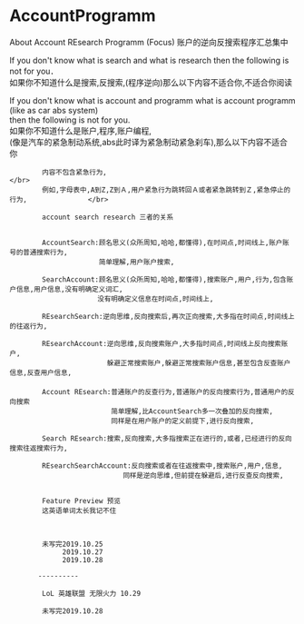 # AccountProgramm
About Account REsearch Programm (Focus) 账户的逆向反搜索程序汇总集中

If you don't know what is search and what is research then the following is not for you．         </br>
如果你不知道什么是搜索,反搜索,(程序逆向)那么以下内容不适合你,不适合你阅读　　　　　　　　　　　　         </br>

If you don't know what is account and programm what is account programm (like as car abs system)  </br>
then the following is not for you.                                                                </br>
如果你不知道什么是账户,程序,账户编程,                                                                </br>
(像是汽车的紧急制动系统,abs此时译为紧急制动紧急刹车),那么以下内容不适合你　　　　　　　　                 </br>


            内容不包含紧急行为,                                                                     </br>
            例如,字母表中,A到Z,Z到Ａ,用户紧急行为跳转回Ａ或者紧急跳转到Ｚ,紧急停止的行为,               </br>
            
            account search research 三者的关系


            AccountSearch:顾名思义(众所周知,哈哈,都懂得),在时间点,时间线上,账户账号的普通搜索行为,　
                          简单理解,用户账户搜索,
                          
            SearchAccount:顾名思义(众所周知,哈哈,都懂得),搜索账户,用户,行为,包含账户信息,用户信息,没有明确定义词汇,
                        　没有明确定义信息在时间点,时间线上,
                       
            REsearchSearch:逆向思维,反向搜索后,再次正向搜索,大多指在时间点,时间线上的往返行为,
            
            REsearchAccount:逆向思维,反向搜索账户,大多指时间点,时间线上反向搜索账户,
                            躲避正常搜索账户,躲避正常搜索账户信息,甚至包含反查账户信息,反查用户信息,
       　　
            Account REsearch:普通账户的反查行为,普通账户的反向搜索行为,普通用户的反向搜索
                             简单理解,比AccountSearch多一次叠加的反向搜索,
                             同样是在用户账户的定义前提下,进行反向搜索,
                        
            Search REsearch:搜索,反向搜索,大多指搜索正在进行的,或者,已经进行的反向搜索往返搜索行为,
       
            REsearchSearchAccount:反向搜索或者在往返搜索中,搜索账户,用户,信息,
            　　　　　　　　　　　　同样是逆向思维,但前提在躲避后,进行反查反向搜索,
            
            
            Feature Preview 预览 
            这英语单词太长我记不住 
            
            
            
            未写完2019.10.25
                 2019.10.27
                 2019.10.28
           
           ----------
           
            LoL 英雄联盟 无限火力 10.29
            
            未写完2019.10.28

